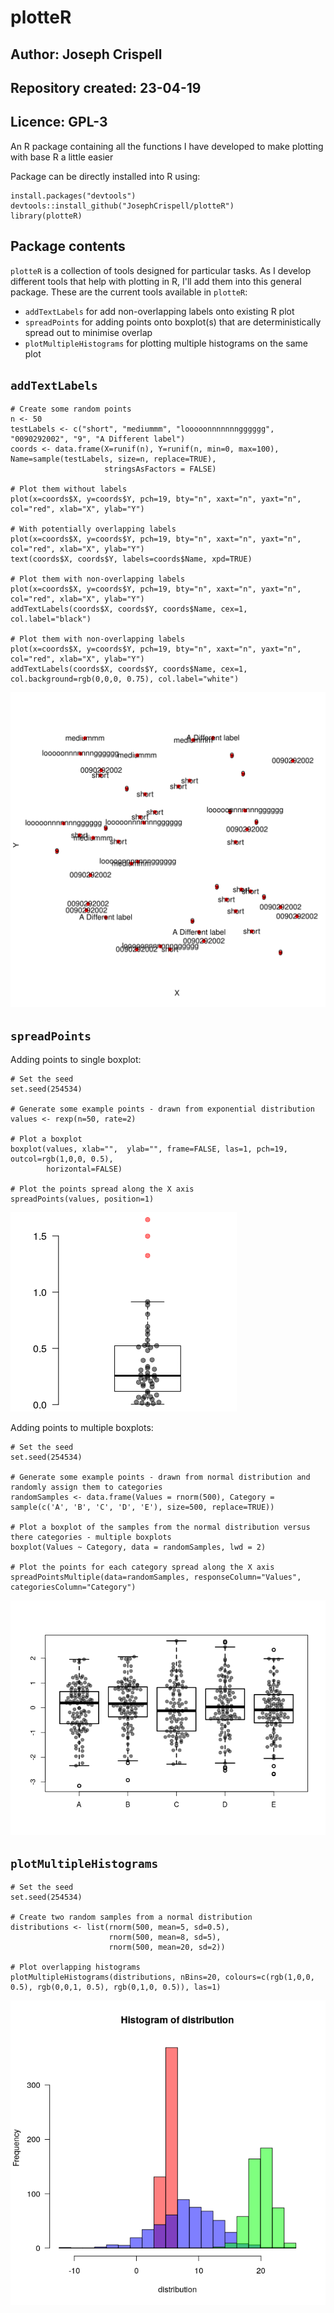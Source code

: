 # plotteR
## Author: Joseph Crispell
## Repository created: 23-04-19
## Licence: GPL-3
An R package containing all the functions I have developed to make plotting with base R a little easier

Package can be directly installed into R using:
```
install.packages("devtools")
devtools::install_github("JosephCrispell/plotteR")
library(plotteR)
```

## Package contents
`plotteR` is a collection of tools designed for particular tasks. As I develop different tools that help with plotting in R, I'll add them into this general package. These are the current tools available in `plotteR`:
- `addTextLabels` for add non-overlapping labels onto existing R plot
- `spreadPoints` for adding points onto boxplot(s) that are deterministically spread out to minimise overlap
- `plotMultipleHistograms` for plotting multiple histograms on the same plot

## `addTextLabels`
```
# Create some random points
n <- 50
testLabels <- c("short", "mediummm", "looooonnnnnnngggggg", "0090292002", "9", "A Different label")
coords <- data.frame(X=runif(n), Y=runif(n, min=0, max=100), Name=sample(testLabels, size=n, replace=TRUE),
                     stringsAsFactors = FALSE)

# Plot them without labels
plot(x=coords$X, y=coords$Y, pch=19, bty="n", xaxt="n", yaxt="n", col="red", xlab="X", ylab="Y")

# With potentially overlapping labels
plot(x=coords$X, y=coords$Y, pch=19, bty="n", xaxt="n", yaxt="n", col="red", xlab="X", ylab="Y")
text(coords$X, coords$Y, labels=coords$Name, xpd=TRUE)

# Plot them with non-overlapping labels
plot(x=coords$X, y=coords$Y, pch=19, bty="n", xaxt="n", yaxt="n", col="red", xlab="X", ylab="Y")
addTextLabels(coords$X, coords$Y, coords$Name, cex=1, col.label="black")

# Plot them with non-overlapping labels
plot(x=coords$X, y=coords$Y, pch=19, bty="n", xaxt="n", yaxt="n", col="red", xlab="X", ylab="Y")
addTextLabels(coords$X, coords$Y, coords$Name, cex=1, col.background=rgb(0,0,0, 0.75), col.label="white")
```

![](ExampleImages/addTextLabels.gif)

## `spreadPoints`
Adding points to single boxplot:
```
# Set the seed
set.seed(254534)

# Generate some example points - drawn from exponential distribution
values <- rexp(n=50, rate=2)
 
# Plot a boxplot
boxplot(values, xlab="",  ylab="", frame=FALSE, las=1, pch=19, outcol=rgb(1,0,0, 0.5),
        horizontal=FALSE)
        
# Plot the points spread along the X axis
spreadPoints(values, position=1)
```

![](ExampleImages/spreadPoints_1.png)

Adding points to multiple boxplots:
```
# Set the seed
set.seed(254534)

# Generate some example points - drawn from normal distribution and randomly assign them to categories
randomSamples <- data.frame(Values = rnorm(500), Category = sample(c('A', 'B', 'C', 'D', 'E'), size=500, replace=TRUE))
 
# Plot a boxplot of the samples from the normal distribution versus there categories - multiple boxplots
boxplot(Values ~ Category, data = randomSamples, lwd = 2)
 
# Plot the points for each category spread along the X axis
spreadPointsMultiple(data=randomSamples, responseColumn="Values", categoriesColumn="Category")
```

![](ExampleImages/spreadPoints_2.png)

## `plotMultipleHistograms`
```
# Set the seed
set.seed(254534)

# Create two random samples from a normal distribution
distributions <- list(rnorm(500, mean=5, sd=0.5), 
                      rnorm(500, mean=8, sd=5), 
                      rnorm(500, mean=20, sd=2))

# Plot overlapping histograms
plotMultipleHistograms(distributions, nBins=20, colours=c(rgb(1,0,0, 0.5), rgb(0,0,1, 0.5), rgb(0,1,0, 0.5)), las=1)
```

![](ExampleImages/plotMultipleHistograms.png)
